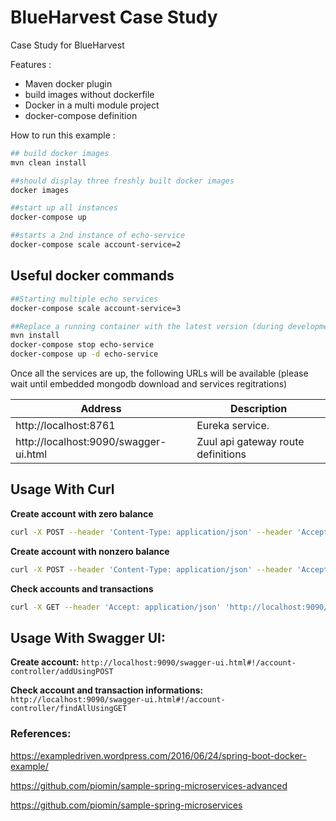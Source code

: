 # BlueHarvest Case Study

Case Study for BlueHarvest

Features :
- Maven docker plugin
- build images without dockerfile
- Docker in a multi module project
- docker-compose definition

How to run this example :

```sh
## build docker images
mvn clean install

##should display three freshly built docker images
docker images

##start up all instances
docker-compose up

##starts a 2nd instance of echo-service
docker-compose scale account-service=2
```

## Useful docker commands
```sh
##Starting multiple echo services
docker-compose scale account-service=3

##Replace a running container with the latest version (during development)
mvn install
docker-compose stop echo-service
docker-compose up -d echo-service
```

Once all the services are up, the following URLs will be available 
(please wait until embedded mongodb download and services regitrations)

Address | Description
--- | ---
http://localhost:8761 | Eureka service.
http://localhost:9090/swagger-ui.html | Zuul api gateway route definitions


## Usage With Curl

**Create account with zero balance**
```sh
curl -X POST --header 'Content-Type: application/json' --header 'Accept: application/json' 'http://localhost:9090/api/account/?customer=1&balance=0&firstName=adnan&surname=ozdemir'
```
**Create account with nonzero balance**
```sh
curl -X POST --header 'Content-Type: application/json' --header 'Accept: application/json' 'http://localhost:9090/api/account/?customer=1&balance=20&firstName=adnan&surname=ozdemir'
```
**Check accounts and transactions**
```sh
curl -X GET --header 'Accept: application/json' 'http://localhost:9090/api/account/'
```

## Usage With Swagger UI:

**Create account:**
`http://localhost:9090/swagger-ui.html#!/account-controller/addUsingPOST
`

**Check account and transaction informations:**
`http://localhost:9090/swagger-ui.html#!/account-controller/findAllUsingGET
`

### References:
https://exampledriven.wordpress.com/2016/06/24/spring-boot-docker-example/

https://github.com/piomin/sample-spring-microservices-advanced

https://github.com/piomin/sample-spring-microservices
